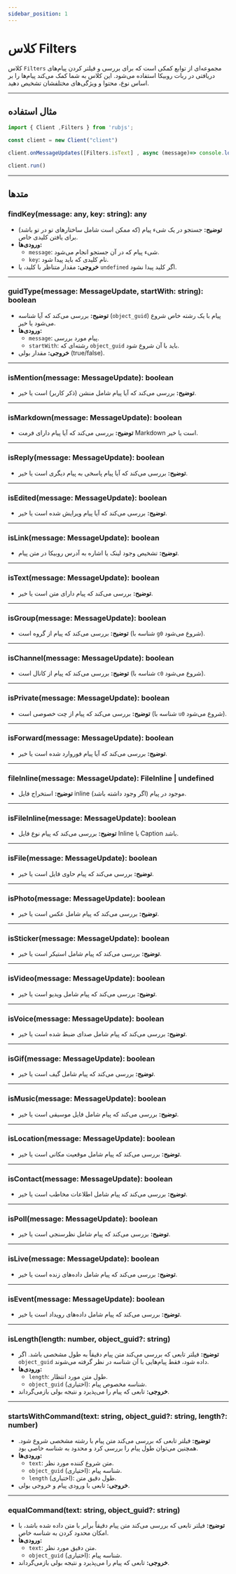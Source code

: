 ```yaml
---
sidebar_position: 1
---
```


# کلاس Filters

کلاس `Filters` مجموعه‌ای از توابع کمکی است که برای بررسی و فیلتر کردن پیام‌های دریافتی در ربات روبیکا استفاده می‌شود. این کلاس به شما کمک می‌کند پیام‌ها را بر اساس نوع، محتوا و ویژگی‌های مختلفشان تشخیص دهید.

---

## مثال استفاده

```js
import { Client ,Filters } from 'rubjs';

const client = new Client("client")

client.onMessageUpdates([Filters.isText] , async (message)=> console.log(message))

client.run()
```


---

## متدها

### findKey(message: any, key: string): any

- **توضیح:** جستجو در یک شیء پیام (که ممکن است شامل ساختارهای تو در تو باشد) برای یافتن کلیدی خاص.
- **ورودی‌ها:**
  - `message`: شیء پیام که در آن جستجو انجام می‌شود.
  - `key`: نام کلیدی که باید پیدا شود.
- **خروجی:** مقدار متناظر با کلید، یا `undefined` اگر کلید پیدا نشود.

---

### guidType(message: MessageUpdate, startWith: string): boolean

- **توضیح:** بررسی می‌کند که آیا شناسه (`object_guid`) پیام با یک رشته خاص شروع می‌شود یا خیر.
- **ورودی‌ها:**
  - `message`: پیام مورد بررسی.
  - `startWith`: رشته‌ای که `object_guid` باید با آن شروع شود.
- **خروجی:** مقدار بولی (true/false).

---

### isMention(message: MessageUpdate): boolean

- **توضیح:** بررسی می‌کند که آیا پیام شامل منشن (ذکر کاربر) است یا خیر.

---

### isMarkdown(message: MessageUpdate): boolean

- **توضیح:** بررسی می‌کند که آیا پیام دارای فرمت Markdown است یا خیر.

---

### isReply(message: MessageUpdate): boolean

- **توضیح:** بررسی می‌کند که آیا پیام پاسخی به پیام دیگری است یا خیر.

---

### isEdited(message: MessageUpdate): boolean

- **توضیح:** بررسی می‌کند که آیا پیام ویرایش شده است یا خیر.

---

### isLink(message: MessageUpdate): boolean

- **توضیح:** تشخیص وجود لینک یا اشاره به آدرس روبیکا در متن پیام.

---

### isText(message: MessageUpdate): boolean

- **توضیح:** بررسی می‌کند که پیام دارای متن است یا خیر.

---

### isGroup(message: MessageUpdate): boolean

- **توضیح:** بررسی می‌کند که پیام از گروه است (شناسه با `g0` شروع می‌شود).

---

### isChannel(message: MessageUpdate): boolean

- **توضیح:** بررسی می‌کند که پیام از کانال است (شناسه با `c0` شروع می‌شود).

---

### isPrivate(message: MessageUpdate): boolean

- **توضیح:** بررسی می‌کند که پیام از چت خصوصی است (شناسه با `u0` شروع می‌شود).

---

### isForward(message: MessageUpdate): boolean

- **توضیح:** بررسی می‌کند که آیا پیام فوروارد شده است یا خیر.

---

### fileInline(message: MessageUpdate): FileInline | undefined

- **توضیح:** استخراج فایل inline موجود در پیام (اگر وجود داشته باشد).

---

### isFileInline(message: MessageUpdate): boolean

- **توضیح:** بررسی می‌کند که پیام نوع فایل Inline یا Caption باشد.

---

### isFile(message: MessageUpdate): boolean

- **توضیح:** بررسی می‌کند که پیام حاوی فایل است یا خیر.

---

### isPhoto(message: MessageUpdate): boolean

- **توضیح:** بررسی می‌کند که پیام شامل عکس است یا خیر.

---

### isSticker(message: MessageUpdate): boolean

- **توضیح:** بررسی می‌کند که پیام شامل استیکر است یا خیر.

---

### isVideo(message: MessageUpdate): boolean

- **توضیح:** بررسی می‌کند که پیام شامل ویدیو است یا خیر.

---

### isVoice(message: MessageUpdate): boolean

- **توضیح:** بررسی می‌کند که پیام شامل صدای ضبط شده است یا خیر.

---

### isGif(message: MessageUpdate): boolean

- **توضیح:** بررسی می‌کند که پیام شامل گیف است یا خیر.

---

### isMusic(message: MessageUpdate): boolean

- **توضیح:** بررسی می‌کند که پیام شامل فایل موسیقی است یا خیر.

---

### isLocation(message: MessageUpdate): boolean

- **توضیح:** بررسی می‌کند که پیام شامل موقعیت مکانی است یا خیر.

---

### isContact(message: MessageUpdate): boolean

- **توضیح:** بررسی می‌کند که پیام شامل اطلاعات مخاطب است یا خیر.

---

### isPoll(message: MessageUpdate): boolean

- **توضیح:** بررسی می‌کند که پیام شامل نظرسنجی است یا خیر.

---

### isLive(message: MessageUpdate): boolean

- **توضیح:** بررسی می‌کند که پیام شامل داده‌های زنده است یا خیر.

---

### isEvent(message: MessageUpdate): boolean

- **توضیح:** بررسی می‌کند که پیام شامل داده‌های رویداد است یا خیر.

---

### isLength(length: number, object_guid?: string)

- **توضیح:** فیلتر تابعی که بررسی می‌کند متن پیام دقیقاً به طول مشخصی باشد. اگر `object_guid` داده شود، فقط پیام‌هایی با آن شناسه در نظر گرفته می‌شوند.
- **ورودی‌ها:**
  - `length`: طول متن مورد انتظار.
  - `object_guid` (اختیاری): شناسه مخصوص پیام.
- **خروجی:** تابعی که پیام را می‌پذیرد و نتیجه بولی بازمی‌گرداند.

---

### startsWithCommand(text: string, object_guid?: string, length?: number)

- **توضیح:** فیلتر تابعی که بررسی می‌کند متن پیام با رشته مشخصی شروع شود. همچنین می‌توان طول پیام را بررسی کرد و محدود به شناسه خاصی بود.
- **ورودی‌ها:**
  - `text`: متن شروع کننده مورد نظر.
  - `object_guid` (اختیاری): شناسه پیام.
  - `length` (اختیاری): طول دقیق متن.
- **خروجی:** تابعی با ورودی پیام و خروجی بولی.

---

### equalCommand(text: string, object_guid?: string)

- **توضیح:** فیلتر تابعی که بررسی می‌کند متن پیام دقیقاً برابر با متن داده شده باشد، با امکان محدود کردن به شناسه خاص.
- **ورودی‌ها:**
  - `text`: متن دقیق مورد نظر.
  - `object_guid` (اختیاری): شناسه پیام.
- **خروجی:** تابعی که پیام را می‌پذیرد و نتیجه بولی بازمی‌گرداند.
